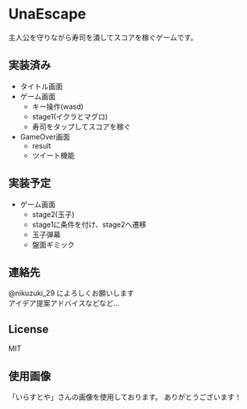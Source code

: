 # UnaEscape
  主人公を守りながら寿司を潰してスコアを稼ぐゲームです。
## 実装済み
- タイトル画面
- ゲーム画面
  - キー操作(wasd)
  - stage1(イクラとマグロ)
  - 寿司をタップしてスコアを稼ぐ
- GameOver画面
  - result
  - ツイート機能

## 実装予定
- ゲーム画面
  - stage2(玉子)
  - stage1に条件を付け、stage2へ遷移
  - 玉子弾幕
  - 盤面ギミック

## 連絡先
@nikuzuki_29 によろしくお願いします  
アイデア提案アドバイスなどなど...

## License
MIT

## 使用画像
「いらすとや」さんの画像を使用しております。
ありがとうございます！
